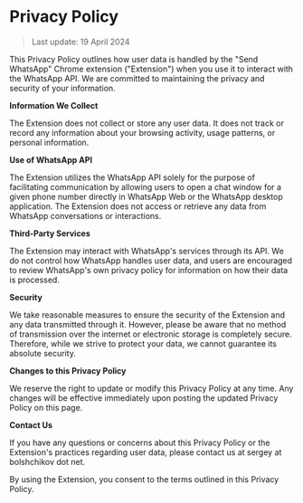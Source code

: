 # **Privacy Policy**

> Last update: 19 April 2024

This Privacy Policy outlines how user data is handled by the "Send WhatsApp" Chrome extension ("Extension") when you use it to interact with the WhatsApp API. We are committed to maintaining the privacy and security of your information.

**Information We Collect**

The Extension does not collect or store any user data. It does not track or record any information about your browsing activity, usage patterns, or personal information.

**Use of WhatsApp API**

The Extension utilizes the WhatsApp API solely for the purpose of facilitating communication by allowing users to open a chat window for a given phone number directly in WhatsApp Web or the WhatsApp desktop application. The Extension does not access or retrieve any data from WhatsApp conversations or interactions.

**Third-Party Services**

The Extension may interact with WhatsApp's services through its API. We do not control how WhatsApp handles user data, and users are encouraged to review WhatsApp's own privacy policy for information on how their data is processed.

**Security**

We take reasonable measures to ensure the security of the Extension and any data transmitted through it. However, please be aware that no method of transmission over the internet or electronic storage is completely secure. Therefore, while we strive to protect your data, we cannot guarantee its absolute security.

**Changes to this Privacy Policy**

We reserve the right to update or modify this Privacy Policy at any time. Any changes will be effective immediately upon posting the updated Privacy Policy on this page.

**Contact Us**

If you have any questions or concerns about this Privacy Policy or the Extension's practices regarding user data, please contact us at sergey at bolshchikov dot net.

By using the Extension, you consent to the terms outlined in this Privacy Policy.

